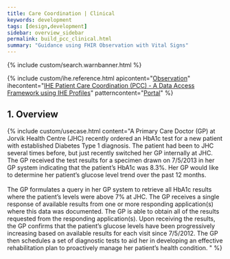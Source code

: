 ```yaml
---
title: Care Coordination | Clinical
keywords: development
tags: [design,development]
sidebar: overview_sidebar
permalink: build_pcc_clinical.html
summary: "Guidance using FHIR Observation with Vital Signs"
---
```


{% include custom/search.warnbanner.html %}


{% include custom/ihe.reference.html apicontent="[Observation](restfulapis_clinical_observation.html)" ihecontent="[IHE Patient Care Coordination (PCC) - A Data Access Framework using IHE Profiles](http://www.ihe.net/uploadedFiles/Documents/PCC/IHE_PCC_White_Paper_DAF_Rev1.0_2014-03-28.pdf)" patterncontent="[Portal](https://developer.nhs.uk/library/architecture/integration-patterns/portal/)" %}

## 1. Overview ##

{% include custom/usecase.html content="A Primary Care Doctor (GP) at Jorvik Health Centre (JHC) recently ordered
an HbA1c test for a new patient with established Diabetes Type 1 diagnosis. The patient had
been to JHC several times before, but just recently switched her GP internally at JHC. The
GP received the test results for a specimen drawn on 7/5/2013 in her GP system indicating
that the patient’s HbA1c was 8.3%. Her GP would like to determine her patient’s glucose level
trend over the past 12 months.
<br><br> The GP formulates a query in her GP system to retrieve all
HbA1c results where the patient’s levels were above 7% at JHC. The GP receives a single
response of available results from one or more responding application(s) where this data was
documented. The GP is able to obtain all of the results requested from the responding
application(s). Upon receiving the results, the GP confirms that the patient’s glucose levels
have been progressively increasing based on available results for each visit since 7/5/2012. The
GP then schedules a set of diagnostic tests to aid her in developing an effective rehabilitation
plan to proactively manage her patient’s health condition. " %}

